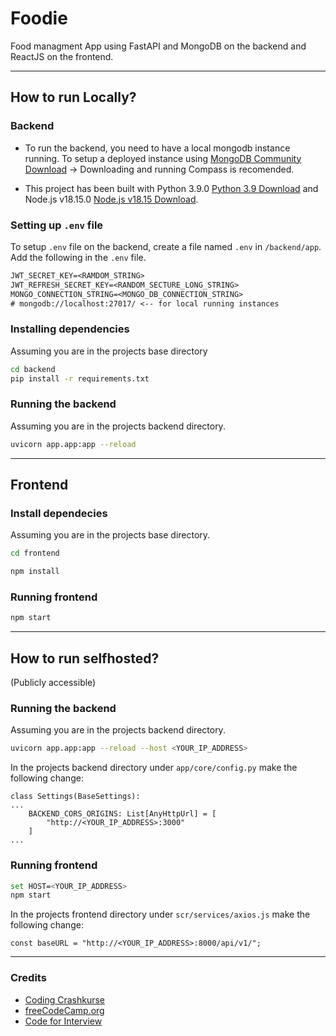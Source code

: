 # Foodie

Food managment App using FastAPI and MongoDB on the backend and ReactJS on the frontend.

<hr>

## How to run Locally?

### Backend


- To run the backend, you need to have a local mongodb instance running. To setup a deployed instance using [MongoDB Community Download](https://www.mongodb.com/try/download/community) -> Downloading and running Compass is recomended.

- This project has been built with Python 3.9.0 [Python 3.9 Download](https://www.python.org/downloads/release/python-390/) and Node.js v18.15.0 [Node.js v18.15 Download](https://nodejs.org/ca/blog/release/v18.15.0).

### Setting up `.env` file

To setup `.env` file on the backend, create a file named `.env` in `/backend/app`.
Add the following in the `.env` file.

```txt
JWT_SECRET_KEY=<RAMDOM_STRING>
JWT_REFRESH_SECRET_KEY=<RANDOM_SECTURE_LONG_STRING>
MONGO_CONNECTION_STRING=<MONGO_DB_CONNECTION_STRING>
# mongodb://localhost:27017/ <-- for local running instances
```

### Installing dependencies

Assuming you are in the projects base directory

```bash
cd backend
pip install -r requirements.txt
```

### Running the backend

Assuming you are in the projects backend directory.

```bash
uvicorn app.app:app --reload
```

<hr>

## Frontend

### Install dependecies

Assuming you are in the projects base directory.

```bash
cd frontend
```

```bash
npm install
```

### Running frontend

```bash
npm start
```

<hr>

## How to run selfhosted?
(Publicly accessible)

### Running the backend

Assuming you are in the projects backend directory.

```bash
uvicorn app.app:app --reload --host <YOUR_IP_ADDRESS>
```

In the projects backend directory under `app/core/config.py` make the following change:

```
class Settings(BaseSettings):
...
    BACKEND_CORS_ORIGINS: List[AnyHttpUrl] = [
        "http://<YOUR_IP_ADDRESS>:3000"
    ]
...
```

### Running frontend

```bash
set HOST=<YOUR_IP_ADDRESS>
npm start
```

In the projects frontend directory under `scr/services/axios.js` make the following change:

```
const baseURL = "http://<YOUR_IP_ADDRESS>:8000/api/v1/";
```

<hr>

### Credits
- [Coding Crashkurse](https://www.youtube.com/@codingcrashkurse6429)
- [freeCodeCamp.org](https://www.youtube.com/@freecodecamp)
- [Code for Interview](https://www.youtube.com/@codeforinterview)
